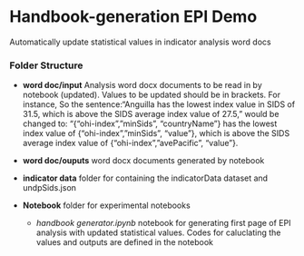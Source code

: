 # Handbook-generation EPI Demo

Automatically update statistical values in indicator analysis word docs

### Folder Structure
- **word doc/input** Analysis word docx documents to be read in by notebook (updated). Values to be updated should be in brackets. For instance, So the sentence:“Anguilla has the lowest index value in SIDS of 31.5, which is above the SIDS average index value of 27.5,” would be changed to: “{“ohi-index”,”minSids”, “countryName”} has the lowest index value of {“ohi-index”,”minSids”, “value”}, which is above the SIDS average index value of {“ohi-index”,”avePacific”, “value”}. 
- **word doc/ouputs** word docx documents generated by notebook

- **indicator data** folder for containing the indicatorData dataset and undpSids.json

- **Notebook** folder for experimental notebooks
	- *handbook generator.ipynb* notebook for generating first page of EPI analysis with updated statistical values. Codes for caluclating the values and outputs are defined in the notebook